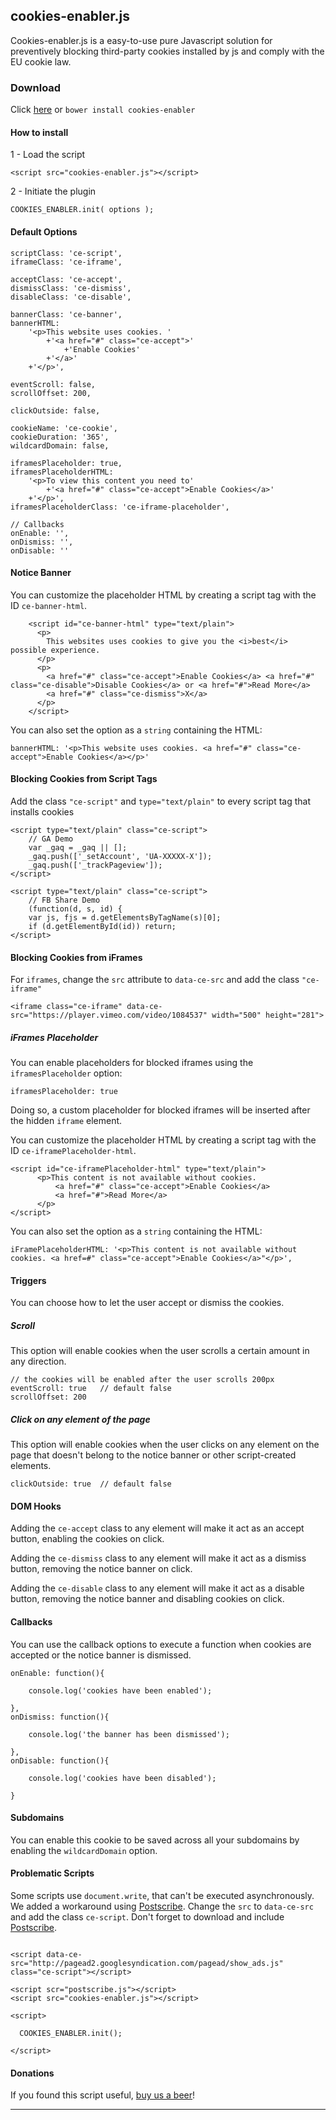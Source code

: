 
cookies-enabler.js
----------------------

Cookies-enabler.js is a easy-to-use pure Javascript solution for preventively blocking third-party cookies installed by js and comply with the EU cookie law.

### Download
Click [here] or ```bower install cookies-enabler```

####  How to install

 1 - Load the script

```
<script src="cookies-enabler.js"></script>
```

2 - Initiate the plugin

```
COOKIES_ENABLER.init( options );
```


####  Default Options

```
scriptClass: 'ce-script',
iframeClass: 'ce-iframe',

acceptClass: 'ce-accept',
dismissClass: 'ce-dismiss',
disableClass: 'ce-disable',

bannerClass: 'ce-banner',
bannerHTML:
    '<p>This website uses cookies. '
        +'<a href="#" class="ce-accept">'
            +'Enable Cookies'
        +'</a>'
    +'</p>',

eventScroll: false,
scrollOffset: 200,

clickOutside: false,

cookieName: 'ce-cookie',
cookieDuration: '365',
wildcardDomain: false,

iframesPlaceholder: true,
iframesPlaceholderHTML:
    '<p>To view this content you need to'
        +'<a href="#" class="ce-accept">Enable Cookies</a>'
    +'</p>',
iframesPlaceholderClass: 'ce-iframe-placeholder',

// Callbacks
onEnable: '',
onDismiss: '',
onDisable: ''
```
#### Notice Banner

You can customize the placeholder HTML by creating a script tag with the ID ```ce-banner-html```.

```
    <script id="ce-banner-html" type="text/plain">
      <p>
        This websites uses cookies to give you the <i>best</i> possible experience.
      </p>
      <p>
        <a href="#" class="ce-accept">Enable Cookies</a> <a href="#" class="ce-disable">Disable Cookies</a> or <a href="#">Read More</a>
        <a href="#" class="ce-dismiss">X</a>
      </p>
    </script>
```

 You can also set the option  as a  ```string``` containing the HTML:

```
bannerHTML: '<p>This website uses cookies. <a href="#" class="ce-accept">Enable Cookies</a></p>'
```

#### Blocking Cookies from Script Tags

Add the class ```"ce-script"``` and ```type="text/plain"``` to every script tag that installs cookies

```
<script type="text/plain" class="ce-script">
    // GA Demo
    var _gaq = _gaq || [];
    _gaq.push(['_setAccount', 'UA-XXXXX-X']);
    _gaq.push(['_trackPageview']);
</script>

<script type="text/plain" class="ce-script">
    // FB Share Demo
    (function(d, s, id) {
    var js, fjs = d.getElementsByTagName(s)[0];
    if (d.getElementById(id)) return;
</script>
```

#### Blocking Cookies from iFrames

For ```iframes```, change the ```src``` attribute to ```data-ce-src``` and add the class ```"ce-iframe"```
```
<iframe class="ce-iframe" data-ce-src="https://player.vimeo.com/video/1084537" width="500" height="281">
```

##### iFrames Placeholder

You can enable placeholders for blocked iframes using the ```iframesPlaceholder``` option:

```
iframesPlaceholder: true
```

Doing so, a custom placeholder for blocked iframes will be inserted after the hidden ```iframe``` element.

You can customize the placeholder HTML by creating a script tag with the ID ```ce-iframePlaceholder-html```.

```
<script id="ce-iframePlaceholder-html" type="text/plain">
      <p>This content is not available without cookies.
          <a href="#" class="ce-accept">Enable Cookies</a>
          <a href="#">Read More</a>
      </p>
</script>
```

 You can also set the option  as a  ```string``` containing the HTML:

```
iFramePlaceholderHTML: '<p>This content is not available without cookies. <a href=#" class="ce-accept">Enable Cookies</a>"</p>',
```

#### Triggers

You can choose how to let the user accept or dismiss the cookies.

##### Scroll

This option will enable cookies when the user scrolls a certain amount in any direction.

```
// the cookies will be enabled after the user scrolls 200px
eventScroll: true   // default false
scrollOffset: 200
```

##### Click on any element of the page

This option will enable cookies when the user clicks on any element on the page that doesn't belong to the notice banner or other script-created elements.

```
clickOutside: true  // default false
```

#### DOM Hooks

Adding the ```ce-accept``` class to any element will make it act as an accept button, enabling the cookies on click.

Adding the ```ce-dismiss``` class to any element will make it act as a dismiss button, removing the notice banner on click.

Adding the ```ce-disable``` class to any element will make it act as a disable button, removing the notice banner and disabling cookies on click.

#### Callbacks

You can use the callback options to execute a function when cookies are accepted or the notice banner is dismissed.

```
onEnable: function(){

    console.log('cookies have been enabled');

},
onDismiss: function(){

    console.log('the banner has been dismissed');

},
onDisable: function(){

    console.log('cookies have been disabled');

}
```

#### Subdomains

You can enable this cookie to be saved across all your subdomains by enabling the ```wildcardDomain``` option.


#### Problematic Scripts

Some scripts use ```document.write```, that can't be executed asynchronously. 
We added a workaround using [Postscribe]. Change the ```src``` to ```data-ce-src``` and add the class ```ce-script```. Don't forget to download and include [Postscribe].

```

<script data-ce-src="http://pagead2.googlesyndication.com/pagead/show_ads.js" class="ce-script"></script>

<script scr="postscribe.js"></script>
<script src="cookies-enabler.js"></script>

<script>
  
  COOKIES_ENABLER.init();

</script>

```


#### Donations

If you found this script useful, [buy us a beer]!

----------

[here]:https://github.com/nicholasruggeri/cookies-enabler/archive/master.zip
[buy us a beer]:https://www.paypal.com/cgi-bin/webscr?cmd=_s-xclick&hosted_button_id=A5FJ9N7B87WLE
[Postscribe]:https://github.com/krux/postscribe
